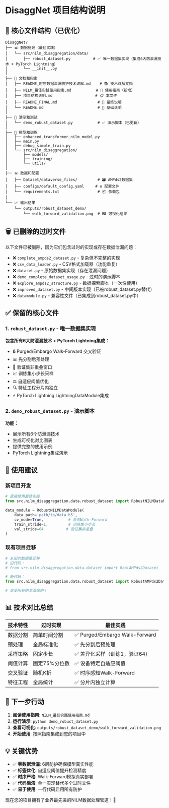 # DisaggNet 项目结构说明

## 📁 核心文件结构（已优化）

```
DisaggNet/
├── 📊 数据处理（最佳实践）
│   └── src/nilm_disaggregation/data/
│       ├── robust_dataset.py          # ✅ 唯一数据集实现（集成6大防泄漏技术 + PyTorch Lightning）
│       └── __init__.py
│
├── 📖 文档和指南
│   ├── README_时序数据泄漏防护技术详解.md    # 📚 技术详解文档
│   ├── NILM_最佳实践使用指南.md           # 🚀 使用指南（新增）
│   ├── 项目结构说明.md                   # 📋 本文件
│   ├── README_FINAL.md                  # 📄 最终说明
│   └── README.md                        # 📄 基础说明
│
├── 🧪 演示和测试
│   └── demo_robust_dataset.py           # ✅ 演示脚本（已更新）
│
├── 🎯 模型和训练
│   ├── enhanced_transformer_nilm_model.py
│   ├── main.py
│   ├── debug_simple_train.py
│   └── src/nilm_disaggregation/
│       ├── models/
│       ├── training/
│       └── utils/
│
├── 📊 数据和配置
│   ├── Dataset/dataverse_files/         # 🗃️ AMPds2数据集
│   ├── configs/default_config.yaml     # ⚙️ 配置文件
│   └── requirements.txt                 # 📦 依赖包
│
└── 📈 输出结果
    └── outputs/robust_dataset_demo/
        └── walk_forward_validation.png  # 🖼️ 可视化结果
```

## 🗑️ 已删除的过时文件

以下文件已被删除，因为它们包含过时的实现或存在数据泄漏问题：

- ❌ `complete_ampds2_dataset.py` - 复杂但不完整的实现
- ❌ `csv_data_loader.py` - CSV格式加载器（功能重复）
- ❌ `dataset.py` - 原始数据集实现（存在泄漏问题）
- ❌ `demo_complete_dataset_usage.py` - 过时的演示脚本
- ❌ `explore_ampds2_structure.py` - 数据探索脚本（一次性使用）
- ❌ `improved_dataset.py` - 中间版本实现（已被robust_dataset.py替代）
- ❌ `datamodule.py` - 兼容性文件（已集成到robust_dataset.py中）

## ✅ 保留的核心文件

### 1. `robust_dataset.py` - 唯一数据集实现
**包含所有6大防泄漏技术 + PyTorch Lightning集成：**
- 🔒 Purged/Embargo Walk-Forward 交叉验证
- 📊 先分割后预处理
- 🎯 验证集非重叠窗口
- 📈 训练集小步长采样
- ⚖️ 自适应阈值优化
- 🔍 特征工程分片内独立
- ⚡ PyTorch Lightning LightningDataModule集成

### 2. `demo_robust_dataset.py` - 演示脚本
**功能：**
- 展示所有6个防泄漏技术
- 生成可视化对比图表
- 提供完整的使用示例
- PyTorch Lightning集成演示

## 🚀 使用建议

### 新项目开发
```python
# 直接使用最佳实践
from src.nilm_disaggregation.data.robust_dataset import RobustNILMDataModule

data_module = RobustNILMDataModule(
    data_path='path/to/data.h5',
    cv_mode=True,           # 启用Walk-Forward
    train_stride=1,         # 训练集小步长
    val_stride=64          # 验证集非重叠
)
```

### 现有项目迁移
```python
# 从旧的数据集迁移
# 旧代码：
# from src.nilm_disaggregation.data.dataset import RealAMPds2Dataset

# 新代码：
from src.nilm_disaggregation.data.robust_dataset import RobustAMPds2Dataset

# 享受所有防泄漏保护！
```

## 📊 技术对比总结

| 技术特性 | 过时实现 | 最佳实践 |
|---------|---------|----------|
| 数据分割 | 简单时间分割 | ✅ Purged/Embargo Walk-Forward |
| 预处理 | 全局标准化 | ✅ 先分割后预处理 |
| 采样策略 | 固定步长 | ✅ 差异化采样（训练1，验证64） |
| 阈值计算 | 固定75%分位数 | ✅ 设备特定自适应阈值 |
| 交叉验证 | 随机K折 | ✅ 时序感知Walk-Forward |
| 特征工程 | 全局统计 | ✅ 分片内独立计算 |

## 🎯 下一步行动

1. **阅读使用指南**: `NILM_最佳实践使用指南.md`
2. **运行演示**: `python demo_robust_dataset.py`
3. **查看可视化**: `outputs/robust_dataset_demo/walk_forward_validation.png`
4. **开始使用**: 按照指南集成到您的项目中

## 💡 关键优势

- ✅ **零数据泄漏**: 6层防护确保模型真实性能
- ✅ **标签优化**: 自适应阈值提升检测精度
- ✅ **时序严格**: Walk-Forward模拟真实部署
- ✅ **代码简洁**: 单一实现替代多个过时文件
- ✅ **易于使用**: 一行代码启用所有防护

现在您的项目拥有了业界最先进的NILM数据处理管道！🚀